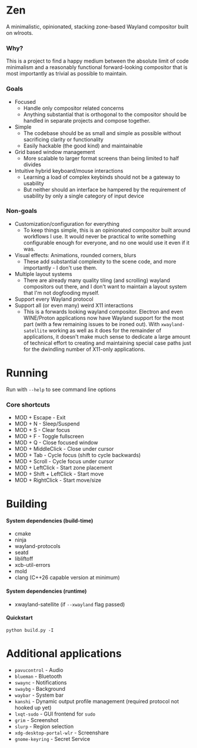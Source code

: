 # Zen

A minimalistic, opinionated, stacking zone-based Wayland compositor built on wlroots.

### Why?

This is a project to find a happy medium between the absolute limit of code minimalism and a reasonably functional forward-looking compositor that is most importantly as trivial as possible to maintain.

### Goals

- Focused
    - Handle only compositor related concerns
    - Anything substantial that is orthogonal to the compositor should be handled in separate projects and compose together.
- Simple
    - The codebase should be as small and simple as possible without sacrificing clarity or functionality
    - Easily hackable (the good kind) and maintainable
- Grid based window management
    - More scalable to larger format screens than being limited to half divides
- Intuitive hybrid keyboard/mouse interactions
    - Learning a load of complex keybinds should not be a gateway to usability
    - But neither should an interface be hampered by the requirement of usability by only a single category of input device

### Non-goals

- Customization/configuration for everything
    - To keep things simple, this is an opinionated compositor built around workflows I use. It would never be practical to write something configurable enough for everyone, and no one would use it even if it was.
- Visual effects: Animations, rounded corners, blurs
    - These add substantial complexity to the scene code, and more importantly - I don't use them.
- Multiple layout systems
    - There are already many quality tiling (and scrolling) wayland compositors out there, and I don't want to maintain a layout system that I'm not dogfooding myself.
- Support every Wayland protocol
- Support all (or even many) weird X11 interactions
    - This is a forwards looking wayland compositor. Electron and even WINE/Proton applications now have Wayland support for the most part (with a few remaining issues to be ironed out). With `xwayland-satellite` working as well as it does for the remainder of applications, it doesn't make much sense to dedicate a large amount of technical effort to creating and maintaining special case paths just for the dwindling number of X11-only applications.

# Running

Run with `--help` to see command line options

### Core shortcuts

- MOD + Escape - Exit
- MOD + N - Sleep/Suspend
- MOD + S - Clear focus
- MOD + F - Toggle fullscreen
- MOD + Q - Close focused window
- MOD + MiddleClick - Close under cursor
- MOD + Tab - Cycle focus (shift to cycle backwards)
- MOD + Scroll - Cycle focus under cursor
- MOD + LeftClick - Start zone placement
- MOD + Shift + LeftClick - Start move
- MOD + RightClick - Start move/size

# Building

#### System dependencies (build-time)

- cmake
- ninja
- wayland-protocols
- seatd
- libliftoff
- xcb-util-errors
- mold
- clang (C++26 capable version at minimum)

#### System dependencies (runtime)

- xwayland-satellite (if `--xwayland` flag passed)

#### Quickstart

```
python build.py -I
```

# Additional applications

- `pavucontrol` - Audio
- `blueman` - Bluetooth
- `swaync` - Notifications
- `swaybg` - Background
- `waybar` - System bar
- `kanshi` - Dynamic output profile management (required protocol not hooked up yet)
- `lxqt-sudo` - GUI frontend for `sudo`
- `grim` - Screenshot
- `slurp` - Region selection
- `xdg-desktop-portal-wlr` - Screenshare
- `gnome-keyring` - Secret Service
